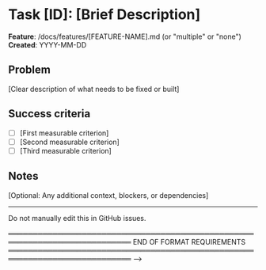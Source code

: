 # Task [ID]: [Brief Description]

**Feature**: /docs/features/[FEATURE-NAME].md (or "multiple" or "none")
**Created**: YYYY-MM-DD

## Problem
[Clear description of what needs to be fixed or built]

## Success criteria
- [ ] [First measurable criterion]
- [ ] [Second measurable criterion]
- [ ] [Third measurable criterion]

## Notes
[Optional: Any additional context, blockers, or dependencies]

---

<!--
═══════════════════════════════════════════════════════════════════════════
TASK FILE FORMAT REQUIREMENTS - READ THIS CAREFULLY
═══════════════════════════════════════════════════════════════════════════

This template ensures proper synchronization with GitHub Issues. Follow these
rules exactly to avoid sync errors.

📋 FILENAME FORMAT (REQUIRED)
─────────────────────────────
  Format: ID-description.md

  ✓ CORRECT:  29-github-integration.md
  ✓ CORRECT:  123-fix-login-bug.md
  ✗ WRONG:    github-integration.md  (missing ID)
  ✗ WRONG:    task-29.md              (ID not at start)
  ✗ WRONG:    abc-feature.md          (ID must be numeric)

  AI/Human Guidance:
  - ID must be a number (no letters, no prefixes like "task-")
  - Use lowercase with hyphens for description
  - Get next ID from docs/STATE.md (5DAY_TASK_ID field, increment by 1)

📝 TITLE FORMAT (REQUIRED)
─────────────────────────────
  Format: # Task [ID]: [Brief Description]

  ✓ CORRECT:  # Task 29: GitHub Integration
  ✓ CORRECT:  # Task 123: Fix Login Bug
  ✗ WRONG:    # Task: GitHub Integration     (missing ID)
  ✗ WRONG:    # GitHub Integration            (missing "Task [ID]:")
  ✗ WRONG:    ## Task 29: Integration         (wrong heading level)

  AI/Human Guidance:
  - Must start with exactly "# Task " (level 1 heading)
  - ID must match filename ID
  - Keep description brief but descriptive (3-8 words ideal)
  - This becomes the GitHub Issue title

🏷️ METADATA FIELDS (REQUIRED)
─────────────────────────────
  **Feature**: [value]
  **Created**: YYYY-MM-DD

  ✓ CORRECT:  **Feature**: /docs/features/github-integration.md
  ✓ CORRECT:  **Feature**: none
  ✓ CORRECT:  **Feature**: multiple
  ✓ CORRECT:  **Created**: 2025-10-19
  ✗ WRONG:    Feature: none                   (missing bold asterisks)
  ✗ WRONG:    **Feature:**none                (missing space after colon)
  ✗ WRONG:    **Created**: Oct 19, 2025       (wrong date format)

  AI/Human Guidance:
  - Use exactly "**Feature**:" with bold formatting and colon
  - For Feature value, use:
    * Full path to feature file: /docs/features/name.md
    * "none" if not tied to a specific feature
    * "multiple" if spans multiple features
  - Created date must be YYYY-MM-DD format (ISO 8601)

📂 REQUIRED SECTIONS (MUST EXIST)
─────────────────────────────
  ## Problem
  [Content describing what needs to be solved]

  ## Success criteria
  - [ ] [Measurable outcome 1]
  - [ ] [Measurable outcome 2]

  ## Notes
  [Optional content, but section header must exist]

  ✓ CORRECT:  Uses exactly these section names (## Problem, ## Success criteria, ## Notes)
  ✗ WRONG:    ## Desired Outcome        (use "## Success criteria")
  ✗ WRONG:    ## Testing Criteria       (use "## Success criteria")
  ✗ WRONG:    ## Description            (use "## Problem")
  ✗ WRONG:    ### Problem                (wrong heading level, must be ##)

  AI/Human Guidance:
  - Section names are CASE SENSITIVE and must match exactly
  - All sections must use ## (level 2 headings)
  - Use sentence case for headings (per technical writing best practices)
  - GitHub workflow parses content BETWEEN these section markers
  - Order matters: Problem → Success criteria → Notes

✍️ CONTENT GUIDELINES
─────────────────────────────

  ## Problem Section:
  - Explain WHAT needs to be done and WHY
  - Provide context for someone unfamiliar with the task
  - Include relevant background, current issues, or motivations
  - 2-5 sentences ideal for most tasks

  Example:
    The current GitHub integration creates issues but doesn't sync status
    changes back to task files. This creates a one-way sync that leads to
    drift between the two systems.

  ## Success criteria section:
  - List SPECIFIC, MEASURABLE outcomes
  - Use GitHub markdown checkboxes: - [ ]
  - Each criterion should be testable/verifiable
  - Check off items as completed: - [x]
  - Include both implementation AND testing criteria

  Good Examples:
    - [ ] Script creates GitHub issues for new task files
    - [ ] Status changes in GitHub sync back to move files
    - [ ] All existing tasks sync without errors

  Bad Examples:
    - [ ] Make it work             (too vague)
    - [ ] Improve performance      (not measurable)
    - Write good code              (missing checkbox)

  ## Notes Section:
  - Include dependencies, blockers, or related work
  - Link to relevant PRs, issues, or documentation
  - Add technical considerations or edge cases
  - Can be empty, but section header must exist

  Example:
    Depends on completing Task 28 (webhook setup).
    See docs/guides/github-integration.md for API details.

🔄 WORKFLOW LIFECYCLE
─────────────────────────────
  Task files move through folders to track status:

  1. backlog/  → Planned work, not started
  2. next/     → Queued for current sprint
  3. working/  → Actively being worked on (LIMIT: 1 task max!)
  4. review/   → Implementation complete, awaiting approval
  5. live/     → Approved and deployed (closes GitHub issue)

  Move tasks with git mv:
    git mv docs/tasks/backlog/29-task.md docs/tasks/next/
    git mv docs/tasks/next/29-task.md docs/tasks/working/

  Folder location automatically updates GitHub issue labels and status.

⚠️ COMMON MISTAKES TO AVOID
─────────────────────────────

  For AI Assistants:
  ✗ Don't invent your own section names (stick to Problem/Success criteria/Notes)
  ✗ Don't skip the metadata fields (Feature and Created)
  ✗ Don't use wrong heading levels (# for title, ## for sections)
  ✗ Don't forget to check the filename matches the ID in the title
  ✗ Don't create tasks with duplicate IDs (check docs/STATE.md)

  For Humans:
  ✗ Don't manually type IDs (use docs/STATE.md 5DAY_TASK_ID + 1 for new tasks)
  ✗ Don't use spaces in filenames (use hyphens: some-task.md not "some task.md")
  ✗ Don't edit files directly in live/ (they're completed, create new tasks instead)
  ✗ Don't have multiple tasks in working/ at once (focus on one!)

✅ VALIDATION CHECKLIST
─────────────────────────────
  Before committing, verify:

  [ ] Filename is numeric-description.md format
  [ ] Title is "# Task [ID]: [Description]" with matching ID
  [ ] **Feature**: and **Created**: fields exist with proper formatting
  [ ] All three sections exist: ## Problem, ## Success criteria, ## Notes
  [ ] Success criteria use - [ ] checkbox format
  [ ] File is in correct folder for current status
  [ ] 5DAY_TASK_ID in docs/STATE.md was incremented (for new tasks)

🤖 GITHUB SYNC BEHAVIOR
─────────────────────────────
  When you commit task files to main branch:

  - New files → Creates GitHub issue with "5day-task" label
  - Updated files → Updates existing GitHub issue
  - Moved files → Changes labels and status (backlog/sprint/in-progress/review/completed)
  - Deleted files → Closes corresponding GitHub issue
  - Files in live/ → Closes GitHub issue with "completed" label

  The workflow parses ## Problem and ## Success criteria sections.
  It identifies tasks using HTML comment in issue body:
    <!-- 5daydocs-task-id: [ID] -->

  Do not manually edit this in GitHub issues.

═══════════════════════════════════════════════════════════════════════════
END OF FORMAT REQUIREMENTS
═══════════════════════════════════════════════════════════════════════════
-->